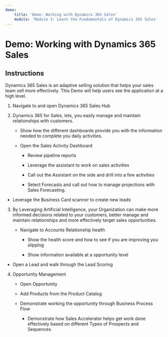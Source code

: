 ```yaml
---
demo:
    title: 'Demo: Working with Dynamics 365 Sales'
    module: 'Module 3: Learn the Fundamentals of Dynamics 365 Sales'
---
```


# Demo: Working with Dynamics 365 Sales

## Instructions

Dynamics 365 Sales is an adaptive selling solution that helps your sales team sell more effectively. This Demo will help users see the application at a high level. 

1. Navigate to and open Dynamics 365 Sales Hub

2. Dynamics 365 for Sales, lets, you easily manage and maintain relationships with customers.

	- Show how the different dashboards provide you with the information needed to complete you daily activities. 

	- Open the Sales Activity Dashboard

		- Review pipeline reports 

		- Leverage the assistant to work on sales activities

		- Call out the Assistant on the side and drill into a few activities

		- Select Forecasts and call out how to manage projections with Sales Forecasting. 

- Leverage the Business Card scanner to create new leads

3. By Leveraging Artificial Intelligence, your Organization can make more informed decisions related to your customers, better manage and maintain relationships and more effectively target sales opportunities. 

	- Navigate to Accounts Relationship health

		- Show the health score and how to see if you are improving you slipping

		- Show information available at a opportunity level

- Open a Lead and walk through the Lead Scoring

4. Opportunity Management

	- Open Opportunity 

	- Add Products from the Product Catalog

	- Demonstrate working the opportunity through Business Process Flow

		- Demonstrate how Sales Accelerator helps get work done effectively based on different Types of Prospects and Sequences. 
